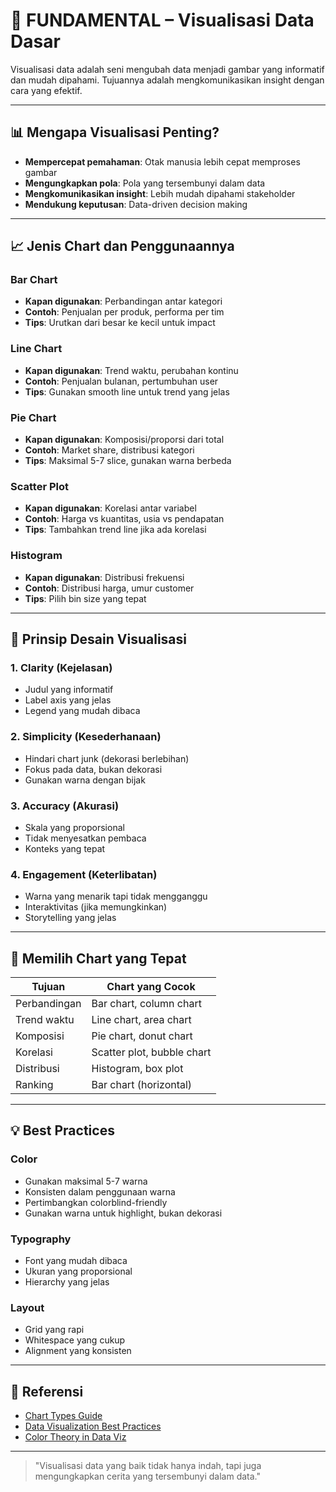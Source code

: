 # 🌱 FUNDAMENTAL – Visualisasi Data Dasar

Visualisasi data adalah seni mengubah data menjadi gambar yang informatif dan mudah dipahami. Tujuannya adalah mengkomunikasikan insight dengan cara yang efektif.

---

## 📊 Mengapa Visualisasi Penting?

- **Mempercepat pemahaman**: Otak manusia lebih cepat memproses gambar
- **Mengungkapkan pola**: Pola yang tersembunyi dalam data
- **Mengkomunikasikan insight**: Lebih mudah dipahami stakeholder
- **Mendukung keputusan**: Data-driven decision making

---

## 📈 Jenis Chart dan Penggunaannya

### Bar Chart
- **Kapan digunakan**: Perbandingan antar kategori
- **Contoh**: Penjualan per produk, performa per tim
- **Tips**: Urutkan dari besar ke kecil untuk impact

### Line Chart
- **Kapan digunakan**: Trend waktu, perubahan kontinu
- **Contoh**: Penjualan bulanan, pertumbuhan user
- **Tips**: Gunakan smooth line untuk trend yang jelas

### Pie Chart
- **Kapan digunakan**: Komposisi/proporsi dari total
- **Contoh**: Market share, distribusi kategori
- **Tips**: Maksimal 5-7 slice, gunakan warna berbeda

### Scatter Plot
- **Kapan digunakan**: Korelasi antar variabel
- **Contoh**: Harga vs kuantitas, usia vs pendapatan
- **Tips**: Tambahkan trend line jika ada korelasi

### Histogram
- **Kapan digunakan**: Distribusi frekuensi
- **Contoh**: Distribusi harga, umur customer
- **Tips**: Pilih bin size yang tepat

---

## 🎨 Prinsip Desain Visualisasi

### 1. Clarity (Kejelasan)
- Judul yang informatif
- Label axis yang jelas
- Legend yang mudah dibaca

### 2. Simplicity (Kesederhanaan)
- Hindari chart junk (dekorasi berlebihan)
- Fokus pada data, bukan dekorasi
- Gunakan warna dengan bijak

### 3. Accuracy (Akurasi)
- Skala yang proporsional
- Tidak menyesatkan pembaca
- Konteks yang tepat

### 4. Engagement (Keterlibatan)
- Warna yang menarik tapi tidak mengganggu
- Interaktivitas (jika memungkinkan)
- Storytelling yang jelas

---

## 🎯 Memilih Chart yang Tepat

| Tujuan | Chart yang Cocok |
|--------|------------------|
| Perbandingan | Bar chart, column chart |
| Trend waktu | Line chart, area chart |
| Komposisi | Pie chart, donut chart |
| Korelasi | Scatter plot, bubble chart |
| Distribusi | Histogram, box plot |
| Ranking | Bar chart (horizontal) |

---

## 💡 Best Practices

### Color
- Gunakan maksimal 5-7 warna
- Konsisten dalam penggunaan warna
- Pertimbangkan colorblind-friendly
- Gunakan warna untuk highlight, bukan dekorasi

### Typography
- Font yang mudah dibaca
- Ukuran yang proporsional
- Hierarchy yang jelas

### Layout
- Grid yang rapi
- Whitespace yang cukup
- Alignment yang konsisten

---

## 🔗 Referensi
- [Chart Types Guide](https://www.tableau.com/learn/whitepapers/which-chart-or-graph-is-right-for-you)
- [Data Visualization Best Practices](https://www.storytellingwithdata.com/)
- [Color Theory in Data Viz](https://blog.datawrapper.de/colors/)

---

> "Visualisasi data yang baik tidak hanya indah, tapi juga mengungkapkan cerita yang tersembunyi dalam data." 